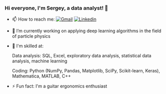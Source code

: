 ### Hi everyone, I'm Sergey, a data analyst! 👋

- 📫 How to reach me: [![Gmail](https://img.shields.io/badge/-c14438?style=flat&logo=Gmail&logoColor=white)](mailto:sergeyv1989@gmail.com)   [![Linkedin](https://img.shields.io/badge/-blue?style=flat&logo=Linkedin&logoColor=white)](https://www.linkedin.com/in/sergey-volkovich/)
- 🔭 I’m currently working on applying deep learning algorithms in the field of particle physics
- 🔧 I'm skilled at:

  Data analysis:	SQL, Excel, exploratory data analysis, statistical data analysis, machine learning

  Coding:	Python (NumPy, Pandas, Matplotlib, SciPy, Scikit-learn, Keras), Mathematica, MATLAB, C++
- ⚡ Fun fact: I'm a guitar ergonomics enthusiast

<!--
**sergeyv1989/sergeyv1989** is a ✨ _special_ ✨ repository because its `README.md` (this file) appears on your GitHub profile.

Here are some ideas to get you started:

- 🔭 I’m currently working on ...
- 🌱 I’m currently learning ...
- 👯 I’m looking to collaborate on ...
- 🤔 I’m looking for help with ...
- 💬 Ask me about ...
- 📫 How to reach me: ...
- 😄 Pronouns: ...
-->
